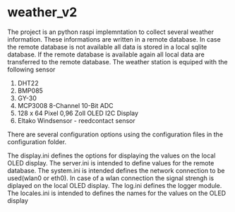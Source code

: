 # weather_v2

The project is an python raspi implemntation to collect several weather information. These informations are written in a remote database. In case the remote database is not available all data is stored in a local sqlite database. If the remote database is available again all local data are transferred to the remote database.
The weather station is equiped with the following sensor
1. DHT22
2. BMP085
3. GY-30
4. MCP3008 8-Channel 10-Bit ADC
5. 128 x 64 Pixel 0,96 Zoll OLED I2C Display
6. Eltako Windsensor - reedcontact sensor

There are several configuration options using the configuration files in the configuration folder.

The display.ini defines the options for displaying the values on the local OLED display.
The server.ini is intended to define values for the remote database.
The system.ini is intended defines the network connection to be used(wlan0 or eth0). In case of a wlan connection the signal strengh is diplayed on the local OLED display.
The log.ini defines the logger module.
The locales.ini is intended to defines the names for the values on the OLED display
